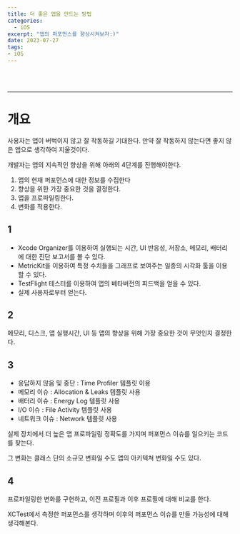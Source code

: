 ```yaml
---
title: 더 좋은 앱을 만드는 방법
categories:
  - iOS
excerpt: "앱의 퍼포먼스를 향상시켜보자:)"
date: 2023-07-27
tags:
- iOS
---
```




<br />
<br />

---

# 개요

사용자는 앱이 버벅이지 않고 잘 작동하길 기대한다. 만약 잘 작동하지 않는다면 좋지 않은 앱으로 생각하여 지울것이다.

개발자는 앱의 지속적인 향상을 위해 아래의 4단계를 진행해야한다.

1. 앱의 현재 퍼포먼스에 대한 정보를 수집한다
2. 향상을 위한 가장 중요한 것을 결정한다.
3. 앱을 프로파일링한다.
4. 변화를 적용한다.

## 1

* Xcode Organizer를 이용하여 실행되는 시간, UI 반응성, 저장소, 메모리, 배터리에 대한 진단 보고서를 볼 수 있다.
* MetricKit을 이용하여 특정 수치들을 그래프로 보여주는 일종의 시각화 툴을 이용할 수 있다.
* TestFlight 테스터를 이용하여 앱의 베타버전의 피드백을 얻을 수 있다.
* 실제 사용자로부터 얻는다.

## 2

메모리, 디스크, 앱 실행시간, UI 등 앱의 향상을 위해 가장 중요한 것이 무엇인지 결정한다.

## 3

* 응답하지 않음 및 중단 :  Time Profiler 템플릿 이용
* 메모리 이슈 : Allocation & Leaks 템플릿 사용
* 배터리 이슈 : Energy Log 템플릿 사용
* I/O 이슈 : File Activity 템플릿 사용
* 네트워크 이슈 : Network 템플릿 사용

실제 장치에서 더 높은 앱 프로파일링 정확도를 가지며 퍼포먼스 이슈를 일으키는 코드를 찾는다.

그 변화는 클래스 단의 소규모 변화일 수도 앱의 아키텍쳐 변화일 수도 있다.

## 4

프로파일링한 변화를 구현하고, 이전 프로필과 이후 프로필에 대해 비교를 한다.

XCTest에서 측정한 퍼포먼스를 생각하며 이후의 퍼포먼스 이슈를 만들 가능성에 대해 생각해본다.






